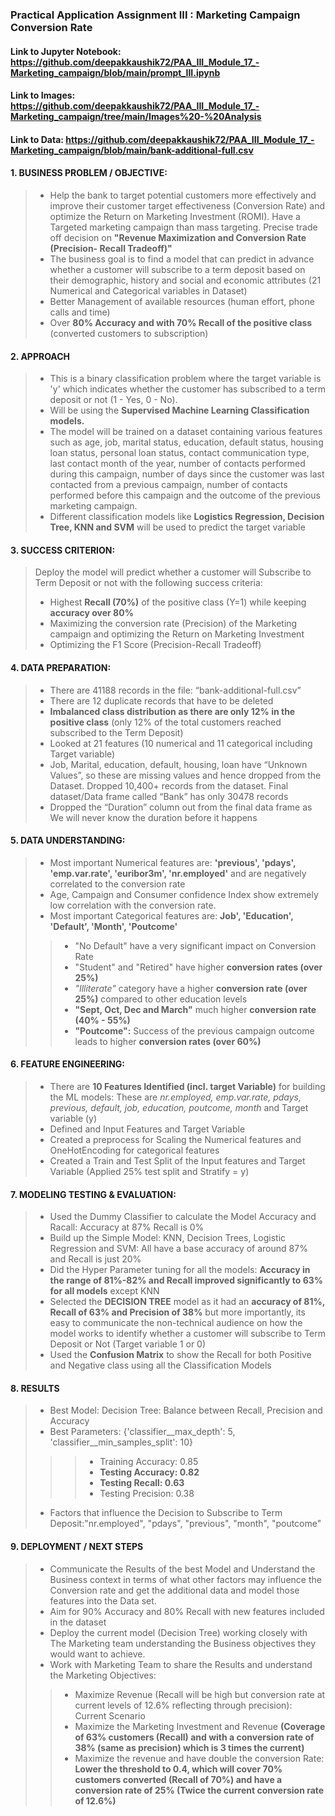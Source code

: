 ### Practical Application Assignment III : Marketing Campaign Conversion Rate
#### Link to Jupyter Notebook: https://github.com/deepakkaushik72/PAA_III_Module_17_-Marketing_campaign/blob/main/prompt_III.ipynb
#### Link to Images: https://github.com/deepakkaushik72/PAA_III_Module_17_-Marketing_campaign/tree/main/Images%20-%20Analysis
#### Link to Data: https://github.com/deepakkaushik72/PAA_III_Module_17_-Marketing_campaign/blob/main/bank-additional-full.csv

#### 1. BUSINESS PROBLEM / OBJECTIVE:
> - Help the bank to target potential customers more effectively and improve their customer target effectiveness (Conversion Rate) and optimize the Return on Marketing Investment (ROMI). Have a Targeted marketing campaign than mass targeting. Precise trade off decision on **"Revenue Maximization and Conversion Rate (Precision- Recall Tradeoff)"**
> - The business goal is to find a model that can predict in advance whether a customer will subscribe to a term deposit based on their demographic, history and social and economic attributes (21 Numerical and Categorical variables in Dataset)
> - Better Management of available resources (human effort, phone calls and time)
> - Over **80% Accuracy and with 70% Recall of the positive class** (converted customers to subscription) 
#### 2. APPROACH
> - This is a binary classification problem where the target variable is 'y' which indicates whether the customer has subscribed to a term deposit or not (1 - Yes, 0 - No).
> - Will be using the **Supervised Machine Learning Classification models.**
> - The model will be trained on a dataset containing various features such as age, job, marital status, education, default status, housing loan status, personal loan status, contact communication type, last contact month of the year, number of contacts performed during this campaign, number of days since the customer was last contacted from a previous campaign, number of contacts performed before this campaign and the outcome of the previous marketing campaign.
> - Different classification models like **Logistics Regression, Decision Tree, KNN and SVM** will be used to predict the target variable
#### 3. SUCCESS CRITERION:
> Deploy the model will predict whether a customer will Subscribe to Term Deposit or not with the following success criteria: 
> - Highest **Recall (70%)** of the positive class (Y=1) while keeping **accuracy over 80%**
> - Maximizing the conversion rate (Precision) of the Marketing campaign and optimizing the Return on Marketing Investment
> - Optimizing the F1 Score (Precision-Recall Tradeoff)
#### 4. DATA PREPARATION:
> - There are 41188 records in the file: “bank-additional-full.csv”
> - There are 12 duplicate records that have to be deleted
> - **Imbalanced class distribution as there are only 12% in the positive class** (only 12% of the total customers reached subscribed to the Term Deposit)
> - Looked at 21 features (10 numerical and 11 categorical including Target variable)
> - Job, Marital, education, default, housing, loan have “Unknown Values”, so these are missing values and hence dropped from the Dataset. Dropped 10,400+ records from the dataset. Final dataset/Data frame called “Bank” has only 30478 records  
> - Dropped the “Duration” column out from the final data frame as We will never know the duration before it happens
#### 5. DATA UNDERSTANDING:
> - Most important Numerical features are:  **'previous', 'pdays', 'emp.var.rate', 'euribor3m', 'nr.employed'** and are negatively correlated to the conversion rate
> - Age, Campaign and Consumer confidence Index show extremely low correlation with the conversion rate.
> - Most important Categorical features are: **Job', 'Education', 'Default', 'Month', 'Poutcome'**
>> - "No Default" have a very significant impact on Conversion Rate
>> - "Student" and "Retired" have higher **conversion rates (over 25%)**
>> - *"Illiterate"* category have a higher **conversion rate (over 25%)** compared to other education levels
>> - **"Sept, Oct, Dec and March"** much higher **conversion rate (40% - 55%)**
>> - **"Poutcome":** Success of the previous campaign outcome leads to higher 
 **conversion rates (over 60%)**
#### 6. FEATURE ENGINEERING:
> - There are **10 Features Identified (incl. target Variable)** for building the ML models: These are *nr.employed, emp.var.rate, pdays, previous, default, job, education, poutcome, month* and Target variable (y)
> - Defined and Input Features and Target Variable
> - Created a preprocess for Scaling the Numerical features and OneHotEncoding for categorical features
> - Created a Train and Test Split of the Input features and Target Variable (Applied 25% test split and Stratify = y)
#### 7. MODELING TESTING & EVALUATION:
> - Used the Dummy Classifier to calculate the Model Accuracy and Racall: Accuracy at 87% Recall is 0%
> - Build up the Simple Model: KNN, Decision Trees, Logistic Regression and SVM: All have a base accuracy of around 87% and Recall is just 20%
> - Did the Hyper Parameter tuning for all the models: **Accuracy in the range of 81%-82% and Recall improved significantly to 63% for all models** except KNN
> - Selected the **DECISION TREE** model as it had an **accuracy of 81%, Recall of 63% and Precision of 38%** but more importantly, its easy to communicate the non-technical audience on how the model works to identify whether a customer will subscribe to Term Deposit or Not (Target variable 1 or 0) 
> - Used the **Confusion Matrix** to show the Recall for both Positive and Negative class using all the Classification Models
#### 8. RESULTS
> - Best Model: Decision Tree: Balance between Recall, Precision and Accuracy
> - Best Parameters: {'classifier__max_depth': 5, 'classifier__min_samples_split': 10}
>>> - Training Accuracy: 0.85
>>> -	**Testing Accuracy: 0.82**
>>> - **Testing Recall: 0.63**
>>> - Testing Precision: 0.38
> - Factors that influence the Decision to Subscribe to Term Deposit:"nr.employed", "pdays", "previous", "month", "poutcome"
#### 9. DEPLOYMENT / NEXT STEPS
> - Communicate the Results of the best Model and Understand the Business context in terms of what other factors may influence the Conversion rate and get the additional data and model those features into the Data set.
> - Aim for 90% Accuracy and 80% Recall with new features included in the dataset
> - Deploy the current model (Decision Tree) working closely with The Marketing team understanding the Business objectives they would want to achieve.
> - Work with Marketing Team to share the Results and understand the Marketing Objectives:
>> - Maximize Revenue (Recall will be high but conversion rate at current levels of 12.6% reflecting through precision): Current Scenario
>> - Maximize the Marketing Investment and Revenue **(Coverage of 63% customers (Recall) and with a conversion rate of 38% (same as precision) which is 3 times the current)**
>> - Maximize the revenue and have double the conversion Rate: **Lower the threshold to 0.4, which will cover 70% customers converted (Recall of 70%) and have a conversion rate of 25% (Twice the current conversion rate of 12.6%)**


